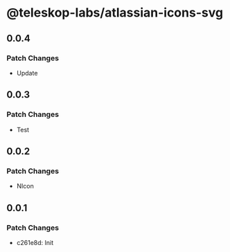 # @teleskop-labs/atlassian-icons-svg

## 0.0.4

### Patch Changes

- Update

## 0.0.3

### Patch Changes

- Test

## 0.0.2

### Patch Changes

- NIcon

## 0.0.1

### Patch Changes

- c261e8d: Init
